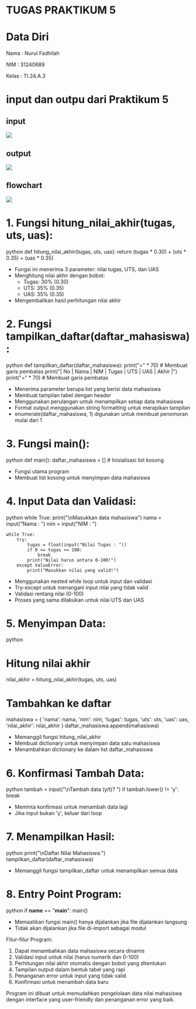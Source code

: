 # TUGAS PRAKTIKUM 5
# Data Diri

Nama : Nurul Fadhilah

NIM : 31240689

Kelas : TI.24.A.3

# input dan outpu dari Praktikum 5
## input

<img src="praktikum5.png">

## output

<img src="outputpraktikum5.png">

## flowchart

<img src="flowchartprak5.png">


# 1. Fungsi hitung_nilai_akhir(tugas, uts, uas):
python
def hitung_nilai_akhir(tugas, uts, uas):
    return (tugas * 0.30) + (uts * 0.35) + (uas * 0.35)

- Fungsi ini menerima 3 parameter: nilai tugas, UTS, dan UAS
- Menghitung nilai akhir dengan bobot: 
  - Tugas: 30% (0.30)
  - UTS: 35% (0.35)
  - UAS: 35% (0.35)
- Mengembalikan hasil perhitungan nilai akhir

# 2. Fungsi tampilkan_daftar(daftar_mahasiswa):
python
def tampilkan_daftar(daftar_mahasiswa):
    print("=" * 70)  # Membuat garis pembatas
    print("| No |     Nama      |    NIM    | Tugas | UTS | UAS | Akhir |")
    print("=" * 70)  # Membuat garis pembatas

- Menerima parameter berupa list yang berisi data mahasiswa
- Membuat tampilan tabel dengan header
- Menggunakan perulangan untuk menampilkan setiap data mahasiswa
- Format output menggunakan string formatting untuk merapikan tampilan
- enumerate(daftar_mahasiswa, 1) digunakan untuk membuat penomoran mulai dari 1

# 3. Fungsi main():
python
def main():
    daftar_mahasiswa = []  # Inisialisasi list kosong

- Fungsi utama program
- Membuat list kosong untuk menyimpan data mahasiswa

# 4. Input Data dan Validasi:
python
while True:
    print("\nMasukkan data mahasiswa")
    nama = input("Nama : ")
    nim = input("NIM : ")
    
    while True:
        try:
            tugas = float(input("Nilai Tugas : "))
            if 0 <= tugas <= 100:
                break
            print("Nilai harus antara 0-100!")
        except ValueError:
            print("Masukkan nilai yang valid!")

- Menggunakan nested while loop untuk input dan validasi
- Try-except untuk menangani input nilai yang tidak valid
- Validasi rentang nilai (0-100)
- Proses yang sama dilakukan untuk nilai UTS dan UAS

# 5. Menyimpan Data:
python
# Hitung nilai akhir
nilai_akhir = hitung_nilai_akhir(tugas, uts, uas)

# Tambahkan ke daftar
mahasiswa = {
    'nama': nama,
    'nim': nim,
    'tugas': tugas,
    'uts': uts,
    'uas': uas,
    'nilai_akhir': nilai_akhir
}
daftar_mahasiswa.append(mahasiswa)

- Memanggil fungsi hitung_nilai_akhir
- Membuat dictionary untuk menyimpan data satu mahasiswa
- Menambahkan dictionary ke dalam list daftar_mahasiswa

# 6. Konfirmasi Tambah Data:
python
tambah = input("\nTambah data (y/t)? ")
if tambah.lower() != 'y':
    break

- Meminta konfirmasi untuk menambah data lagi
- Jika input bukan 'y', keluar dari loop

# 7. Menampilkan Hasil:
python
print("\nDaftar Nilai Mahasiswa:")
tampilkan_daftar(daftar_mahasiswa)

- Memanggil fungsi tampilkan_daftar untuk menampilkan semua data

# 8. Entry Point Program:
python
if __name__ == "__main__":
    main()

- Memastikan fungsi main() hanya dijalankan jika file dijalankan langsung
- Tidak akan dijalankan jika file di-import sebagai modul

Fitur-fitur Program:
1. Dapat menambahkan data mahasiswa secara dinamis
2. Validasi input untuk nilai (harus numerik dan 0-100)
3. Perhitungan nilai akhir otomatis dengan bobot yang ditentukan
4. Tampilan output dalam bentuk tabel yang rapi
5. Penanganan error untuk input yang tidak valid
6. Konfirmasi untuk menambah data baru

Program ini dibuat untuk memudahkan pengelolaan data nilai mahasiswa dengan interface yang user-friendly dan penanganan error yang baik.